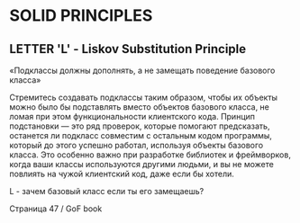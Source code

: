 # SOLID PRINCIPLES
## LETTER 'L' - Liskov Substitution Principle

«Подклассы должны дополнять, а не замещать поведение базового класса»

Стремитесь создавать подклассы таким образом, чтобы их объекты можно было бы 
подставлять вместо объектов базового класса, не ломая при этом функциональности
клиентского кода.
Принцип подстановки — это ряд проверок, которые помогают предсказать, останется 
ли подкласс совместим с остальным кодом программы, который до этого успешно 
работал, используя объекты базового класса. Это особенно важно при разработке 
библиотек и фреймворков, когда ваши классы используются другими людьми, и вы не 
можете повлиять на чужой клиентский код, даже если бы хотели.

L - зачем базовый класс если ты его замещаешь?

Страница 47 / GoF book

